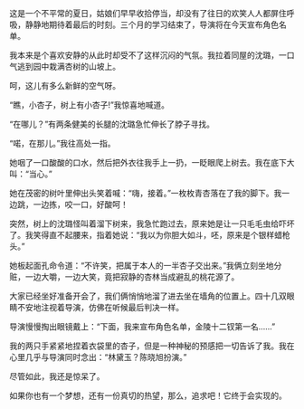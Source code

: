 这是一个不平常的夏日，姑娘们早早收拾停当，却没有了往日的欢笑人人都屏住呼吸，静静地期待着最后的时刻。三个月的学习结束了，导演将在今天宣布角色名单。

我本来是个喜欢安静的从此时却受不了这样沉闷的气氛。我拉着同屋的沈璐，一口气逃到园中栽满杏树的山坡上。

呵，这儿有多么新鲜的空气呀。

“瞧，小杏子，树上有小杏子!”我惊喜地喊道。

“在哪儿？”有两条健美的长腿的沈璐急忙伸长了脖子寻找。

“喏，在那儿。”我往高处一指。

她咽了一口酸酸的口水，然后把外衣往我手上一扔，一眨眼爬上树去。我在底下大叫：“当心。”

她在茂密的树叶里伸出头笑着喊：“嗨，接着。”一枚枚青杏落在了我的脚下。我一边跳，一边拣，咬一口，好酸呵！

突然，树上的沈璐怪叫着溜下树来，我急忙跑过去，原来她是让一只毛毛虫给吓坏了。我笑得直不起腰来，指着她说：“我以为你胆大如斗，呸，原来是个银样蜡枪头。”

她板起面孔命令道：“不许笑，把属于本人的一半杏子交出来。”我俩立刻坐地分赃，一边大嚼，一边大笑，竟把寂静的杏林当成避乱的桃花源了。

大家已经坐好准备开会了，我们俩悄悄地溜了进去坐在墙角的位置上。四十几双眼睛不安地注视着导演，仿佛在听候最后判决一样。

导演慢慢掏出眼镜戴上：“下面，我来宣布角色名单，金陵十二钗第一名……”

我的两只手紧紧地捏着衣袋里的杏子，但是一种神秘的预感把一切告诉了我。我在心里几乎与导演同时念出：“林黛玉？陈晓旭扮演。”

尽管如此，我还是惊呆了。

如果你也有一个梦想，还有一份真切的热望，那么，追求吧！它终于会实现的。
